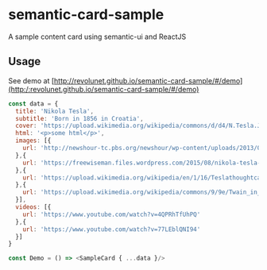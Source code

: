 # semantic-card-sample

A sample content card using semantic-ui and ReactJS

## Usage

See demo at [http://revolunet.github.io/semantic-card-sample/#/demo](http:/:revolunet.github.io/semantic-card-sample/#/demo)

```js
const data = {
  title: 'Nikola Tesla',
  subtitle: 'Born in 1856 in Croatia',
  cover: 'https://upload.wikimedia.org/wikipedia/commons/d/d4/N.Tesla.JPG',
  html: '<p>some html</p>',
  images: [{
    url: 'http://newshour-tc.pbs.org/newshour/wp-content/uploads/2013/07/Tesla_colorado.jpg'
  },{
    url: 'https://freewiseman.files.wordpress.com/2015/08/nikola-tesla-1.jpg'
  },{
    url: 'https://upload.wikimedia.org/wikipedia/en/1/16/Teslathoughtcamera.jpeg'
  },{
    url: 'https://upload.wikimedia.org/wikipedia/commons/9/9e/Twain_in_Tesla%27s_Lab.jpg'
  }],
  videos: [{
    url: 'https://www.youtube.com/watch?v=4QPRhTfUhPQ'
  },{
    url: 'https://www.youtube.com/watch?v=77LEblQNI94'
  }]
}

const Demo = () => <SampleCard { ...data }/>

```

